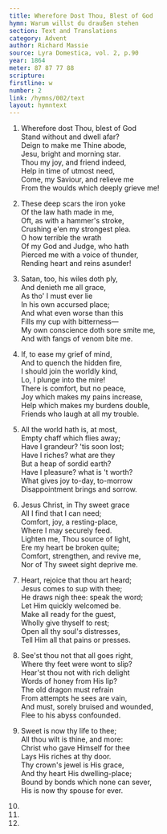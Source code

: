```yaml
---
title: Wherefore Dost Thou, Blest of God
hymn: Warum willst du draußen stehen
section: Text and Translations
category: Advent
author: Richard Massie
source: Lyra Domestica, vol. 2, p.90
year: 1864
meter: 87 87 77 88
scripture:
firstline: w
number: 2
link: /hymns/002/text
layout: hymntext
---
```


1. Wherefore dost Thou, blest of God  
   Stand without and dwell afar?  
   Deign to make me Thine abode,  
   Jesu, bright and morning star.  
   Thou my joy, and friend indeed,  
   Help in time of utmost need,  
   Come, my Saviour, and relieve me  
   From the woulds which deeply grieve me!
   
2. These deep scars the iron yoke  
   Of the law hath made in me,  
   Oft, as with a hammer's stroke,  
   Crushing e'en my strongest plea.  
   O how terrible the wrath  
   Of my God and Judge, who hath  
   Pierced me with a voice of thunder,  
   Rending heart and reins asunder!
   
3. Satan, too, his wiles doth ply,  
   And denieth me all grace,  
   As tho' I must ever lie  
   In his own accursed place;  
   And what even worse than this  
   Fills my cup with bitterness—  
   My own conscience doth sore smite me,  
   And with fangs of venom bite me.
   
4. If, to ease my grief of mind,  
   And to quench the hidden fire,  
   I should join the worldly kind,  
   Lo, I plunge into the mire!  
   There is comfort, but no peace,  
   Joy which makes my pains increase,  
   Help which makes my burdens double,  
   Friends who laugh at all my trouble.
   
5. All the world hath is, at most,  
   Empty chaff which flies away;  
   Have I grandeur? 'tis soon lost;  
   Have I riches? what are they  
   But a heap of sordid earth?  
   Have I pleasure? what is 't worth?  
   What gives joy to-day, to-morrow  
   Disappointment brings and sorrow.
   
6. Jesus Christ, in Thy sweet grace  
   All I find that I can need;  
   Comfort, joy, a resting-place,  
   Where I may securely feed.  
   Lighten me, Thou source of light,  
   Ere my heart be broken quite;  
   Comfort, strengthen, and revive me,  
   Nor of Thy sweet sight deprive me.
   
7. Heart, rejoice that thou art heard;  
   Jesus comes to sup with thee;  
   He draws nigh thee: speak the word;  
   Let Him quickly welcomed be.  
   Make all ready for the guest,  
   Wholly give thyself to rest;  
   Open all thy soul's distresses,  
   Tell Him all that pains or presses.
   
8. See'st thou not that all goes right,  
   Where thy feet were wont to slip?  
   Hear'st thou not with rich delight  
   Words of honey from His lip?  
   The old dragon must refrain  
   From attempts he sees are vain,  
   And must, sorely bruised and wounded,  
   Flee to his abyss confounded.
   
9. Sweet is now thy life to thee;  
   All thou wilt is thine, and more:  
   Christ who gave Himself for thee  
   Lays His riches at thy door.  
   Thy crown's jewel is His grace,  
   And thy heart His dwelling-place;  
   Bound by bonds which none can sever,  
   His is now thy spouse for ever.
   
10.  

11. 

12. 
